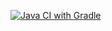 [![Java CI with Gradle](https://github.com/TailakovaOlga/DeliveryCard/actions/workflows/gradle.yml/badge.svg)](https://github.com/TailakovaOlga/DeliveryCard/actions/workflows/gradle.yml)